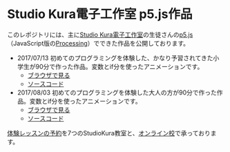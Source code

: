# Studio Kura電子工作室 p5.js作品
このレポジトリには、主に[Studio Kura電子工作室](https://www.studiokura.com/denshikousaku/index.html)の生徒さんの[p5.js](https://p5js.org/)（JavaScript版の[Processing](http://processing.org/)）でできた作品を公開しております。

- 2017/07/13 初めてのプログラミングを体験した、かなり予習されてきた小学生が90分で作った作品。変数とif分を使ったアニメーションです。
  - [ブラウザで見る](https://studiokura.github.io/p5js-students/ymgc20170713/)
  - [ソースコード](https://github.com/studiokura/p5js-students/blob/master/ymgc20170713/sketch.js)
- 2017/08/03 初めてのプログラミングを体験した大人の方が90分で作った作品。変数とif分を使ったアニメーションです。
  - [ブラウザで見る](https://studiokura.github.io/p5js-students/tkkr20170803/)
  - [ソースコード](https://github.com/studiokura/p5js-students/blob/master/tkkr20170803/index.html)

[体験レッスンの予約](https://www.studiokura.com/otoiawase.html)を7つのStudioKura教室と、[オンライン校](https://www.studiokura.com/otoiawase.html)で承っております。